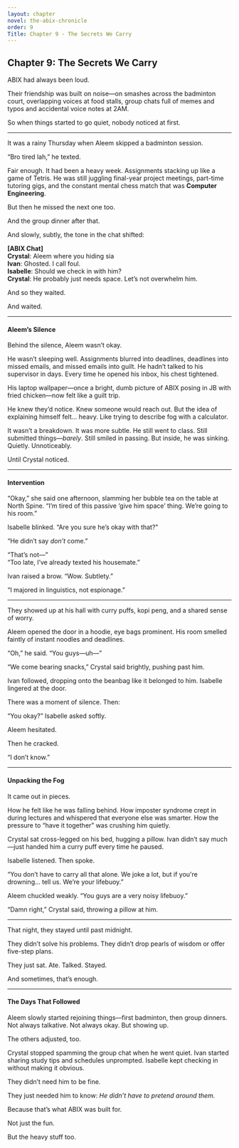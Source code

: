 ```yaml
---
layout: chapter
novel: the-abix-chronicle
order: 9
Title: Chapter 9 - The Secrets We Carry
---
```


## **Chapter 9: The Secrets We Carry**

ABIX had always been loud.

Their friendship was built on noise—on smashes across the badminton court, overlapping voices at food stalls, group chats full of memes and typos and accidental voice notes at 2AM.

So when things started to go quiet, nobody noticed at first.

---

It was a rainy Thursday when Aleem skipped a badminton session.

“Bro tired lah,” he texted.

Fair enough. It had been a heavy week. Assignments stacking up like a game of Tetris. He was still juggling final-year project meetings, part-time tutoring gigs, and the constant mental chess match that was **Computer Engineering**.

But then he missed the next one too.

And the group dinner after that.

And slowly, subtly, the tone in the chat shifted:

**[ABIX Chat]**  
**Crystal**: Aleem where you hiding sia  
**Ivan**: Ghosted. I call foul.  
**Isabelle**: Should we check in with him?  
**Crystal**: He probably just needs space. Let’s not overwhelm him.

And so they waited.

And waited.

---

#### **Aleem’s Silence**

Behind the silence, Aleem wasn’t okay.

He wasn’t sleeping well. Assignments blurred into deadlines, deadlines into missed emails, and missed emails into guilt. He hadn’t talked to his supervisor in days. Every time he opened his inbox, his chest tightened.

His laptop wallpaper—once a bright, dumb picture of ABIX posing in JB with fried chicken—now felt like a guilt trip.

He knew they’d notice. Knew someone would reach out. But the idea of explaining himself felt… heavy. Like trying to describe fog with a calculator.

It wasn’t a breakdown. It was more subtle. He still went to class. Still submitted things—*barely*. Still smiled in passing. But inside, he was sinking. Quietly. Unnoticeably.

Until Crystal noticed.

---

#### **Intervention**

“Okay,” she said one afternoon, slamming her bubble tea on the table at North Spine. “I’m tired of this passive ‘give him space’ thing. We’re going to his room.”

Isabelle blinked. “Are you sure he’s okay with that?”

“He didn’t say *don’t* come.”

“That’s not—”  
“Too late, I’ve already texted his housemate.”

Ivan raised a brow. “Wow. Subtlety.”

“I majored in linguistics, not espionage.”

---

They showed up at his hall with curry puffs, kopi peng, and a shared sense of worry.

Aleem opened the door in a hoodie, eye bags prominent. His room smelled faintly of instant noodles and deadlines.

“Oh,” he said. “You guys—uh—”

“We come bearing snacks,” Crystal said brightly, pushing past him.

Ivan followed, dropping onto the beanbag like it belonged to him. Isabelle lingered at the door.

There was a moment of silence. Then:

“You okay?” Isabelle asked softly.

Aleem hesitated.

Then he cracked.

“I don’t know.”

---

#### **Unpacking the Fog**

It came out in pieces.

How he felt like he was falling behind. How imposter syndrome crept in during lectures and whispered that everyone else was smarter. How the pressure to “have it together” was crushing him quietly.

Crystal sat cross-legged on his bed, hugging a pillow. Ivan didn’t say much—just handed him a curry puff every time he paused.

Isabelle listened. Then spoke.

“You don’t have to carry all that alone. We joke a lot, but if you're drowning… tell us. We’re your lifebuoy.”

Aleem chuckled weakly. “You guys are a very noisy lifebuoy.”

“Damn right,” Crystal said, throwing a pillow at him.

---

That night, they stayed until past midnight.

They didn’t solve his problems. They didn’t drop pearls of wisdom or offer five-step plans.

They just sat. Ate. Talked. Stayed.

And sometimes, that’s enough.

---

#### **The Days That Followed**

Aleem slowly started rejoining things—first badminton, then group dinners. Not always talkative. Not always okay. But showing up.

The others adjusted, too.

Crystal stopped spamming the group chat when he went quiet. Ivan started sharing study tips and schedules unprompted. Isabelle kept checking in without making it obvious.

They didn’t need him to be fine.

They just needed him to know: *He didn’t have to pretend around them.*

Because that’s what ABIX was built for.

Not just the fun.

But the heavy stuff too.